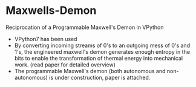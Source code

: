 # Maxwells-Demon
Reciprocation of a Programmable Maxwell's Demon in VPython

- VPython7 has been used  
- By converting incoming streams of 0's to an outgoing mess of 0's and 1's, the engineered maxwell's demon generates enough entropy in the bits to enable the transformation of thermal energy into mechanical work. (read paper for detailed overview)
- The programmable Maxwell's demon (both autonomous and non-autonomous) is under construction, paper is attached.

